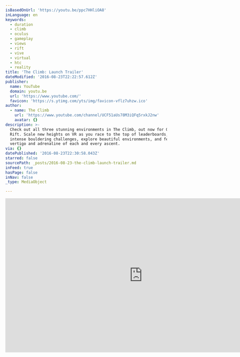 ```yaml
---
isBasedOnUrl: 'https://youtu.be/ppc7HHliOA8'
inLanguage: en
keywords:
  - duration
  - climb
  - oculus
  - gameplay
  - views
  - rift
  - vive
  - virtual
  - htc
  - reality
title: 'The Climb: Launch Trailer'
dateModified: '2016-08-23T22:22:57.612Z'
publisher:
  name: YouTube
  domain: youtu.be
  url: 'https://www.youtube.com/'
  favicon: 'https://s.ytimg.com/yts/img/favicon-vflz7uhzw.ico'
author:
  - name: The Climb
    url: 'https://www.youtube.com/channel/UCF51aUs78M3iQFq5rxkJ2nw'
    avatar: {}
description: >-
  Check out all three stunning environments in The Climb, out now for Oculus
  Rift. Scale new heights on VR as you race to the top of leaderboards, beat
  intense bouldering challenges, explore beautiful environments, and feel the
  vertigo and adrenaline of each and every ascent.
via: {}
datePublished: '2016-08-23T22:30:58.043Z'
starred: false
sourcePath: _posts/2016-08-23-the-climb-launch-trailer.md
inFeed: true
hasPage: false
inNav: false
_type: MediaObject

---
```

<iframe src="https://cdn.embedly.com/widgets/media.html?src=https%3A%2F%2Fwww.youtube.com%2Fembed%2Fppc7HHliOA8%3Ffeature%3Doembed&amp;url=http%3A%2F%2Fwww.youtube.com%2Fwatch%3Fv%3Dppc7HHliOA8&amp;image=https%3A%2F%2Fi.ytimg.com%2Fvi%2Fppc7HHliOA8%2Fhqdefault.jpg&amp;key=b7d04c9b404c499eba89ee7072e1c4f7&amp;type=text%2Fhtml&amp;schema=youtube" width="854" height="480" scrolling="no" frameborder="0" allowfullscreen="" style=""></iframe>